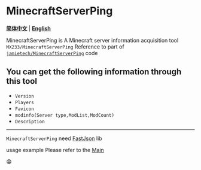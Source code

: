 # MinecraftServerPing
[**简体中文**](README.md) | [**English**](README-EN.md)

MinecraftServerPing is A Minecraft server information acquisition tool
`MX233/MinecraftServerPing` Reference to part of [`jamietech/MinecraftServerPing`](https://github.com/jamietech/MinecraftServerPing) code

You can get the following information through this tool
----
- `Version`
- `Players`
- `Favicon`
- `modinfo(Server type,ModList,ModCount)`
- `Description`
----
`MinecraftServerPing` need [FastJson](https://github.com/alibaba/fastjson) lib

usage example Please refer to the [Main](https://github.com/MX233/MinecraftServerPing/blob/main/tax/cute/Main.java)

:grin:
